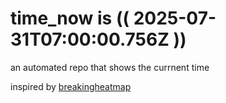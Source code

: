 # time_now is (( 2025-07-31T07:00:00.756Z ))

an automated repo that shows the currnent time

inspired by [breakingheatmap](https://github.com/breakingheatmap/breakingheatmap)